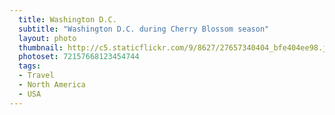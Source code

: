 ```yaml
---
  title: Washington D.C.
  subtitle: "Washington D.C. during Cherry Blossom season"
  layout: photo
  thumbnail: http://c5.staticflickr.com/9/8627/27657340404_bfe404ee98.jpg
  photoset: 72157668123454744
  tags:
  - Travel
  - North America
  - USA
---
```


